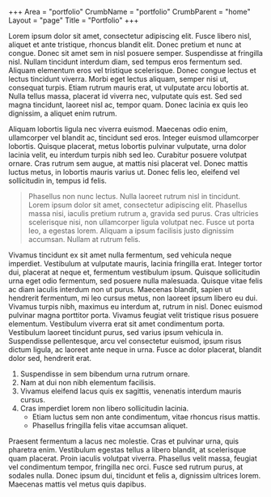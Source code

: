 +++
Area = "portfolio"
CrumbName = "portfolio"
CrumbParent = "home"
Layout = "page"
Title = "Portfolio"
+++

Lorem ipsum dolor sit amet, consectetur adipiscing elit. Fusce libero nisl, aliquet et ante tristique, rhoncus blandit
elit. Donec pretium et nunc at congue. Donec sit amet sem in nisl posuere semper. Suspendisse at fringilla nisl. Nullam
tincidunt interdum diam, sed tempus eros fermentum sed. Aliquam elementum eros vel tristique scelerisque. Donec congue
lectus et lectus tincidunt viverra. Morbi eget lectus aliquam, semper nisi ut, consequat turpis. Etiam rutrum mauris
erat, ut vulputate arcu lobortis at. Nulla tellus massa, placerat id viverra nec, vulputate quis est. Sed sed magna
tincidunt, laoreet nisl ac, tempor quam. Donec lacinia ex quis leo dignissim, a aliquet enim rutrum.

Aliquam lobortis ligula nec viverra euismod. Maecenas odio enim, ullamcorper vel blandit ac, tincidunt sed eros. Integer
euismod ullamcorper lobortis. Quisque placerat, metus lobortis pulvinar vulputate, urna dolor lacinia velit, eu interdum
turpis nibh sed leo. Curabitur posuere volutpat ornare. Cras rutrum sem augue, at mattis nisi placerat vel. Donec mattis
luctus metus, in lobortis mauris varius ut. Donec felis leo, eleifend vel sollicitudin in, tempus id felis.

> Phasellus non nunc lectus. Nulla laoreet rutrum nisl in tincidunt. Lorem ipsum dolor sit amet, consectetur adipiscing
elit. Phasellus massa nisi, iaculis pretium rutrum a, gravida sed purus. Cras ultricies scelerisque nisi, non
ullamcorper ligula volutpat nec. Fusce ut porta leo, a egestas lorem. Aliquam a ipsum facilisis justo dignissim
accumsan. Nullam at rutrum felis.

Vivamus tincidunt ex sit amet nulla fermentum, sed vehicula neque imperdiet. Vestibulum at vulputate mauris, lacinia
fringilla erat. Integer tortor dui, placerat at neque et, fermentum vestibulum ipsum. Quisque sollicitudin urna eget
odio fermentum, sed posuere nulla malesuada. Quisque vitae felis ac diam iaculis interdum non ut purus. Maecenas
blandit, sapien ut hendrerit fermentum, mi leo cursus metus, non laoreet ipsum libero eu dui. Vivamus turpis nibh,
maximus eu interdum at, rutrum in nisl. Donec euismod pulvinar magna porttitor porta. Vivamus feugiat velit tristique
risus posuere elementum. Vestibulum viverra erat sit amet condimentum porta. Vestibulum laoreet tincidunt purus, sed
varius ipsum vehicula in. Suspendisse pellentesque, arcu vel consectetur euismod, ipsum risus dictum ligula, ac laoreet
ante neque in urna. Fusce ac dolor placerat, blandit dolor sed, hendrerit erat.

1.  Suspendisse in sem bibendum urna rutrum ornare.
2.  Nam at dui non nibh elementum facilisis.
3.  Vivamus eleifend lacus quis ex sagittis, venenatis interdum mauris cursus.
4.  Cras imperdiet lorem non libero sollicitudin lacinia.
    *   Etiam luctus sem non ante condimentum, vitae rhoncus risus mattis.
    *   Phasellus fringilla felis vitae accumsan aliquet.

Praesent fermentum a lacus nec molestie. Cras et pulvinar urna, quis pharetra enim. Vestibulum egestas tellus a libero
blandit, at scelerisque quam placerat. Proin iaculis volutpat viverra. Phasellus velit massa, feugiat vel condimentum
tempor, fringilla nec orci. Fusce sed rutrum purus, at sodales nulla. Donec ipsum dui, tincidunt et felis a, dignissim
ultrices lorem. Maecenas mattis vel metus quis dapibus.
